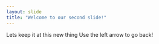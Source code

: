 ```yaml
---
layout: slide
title: "Welcome to our second slide!"
---
```

Lets keep it at this new thing
Use the left arrow to go back!
